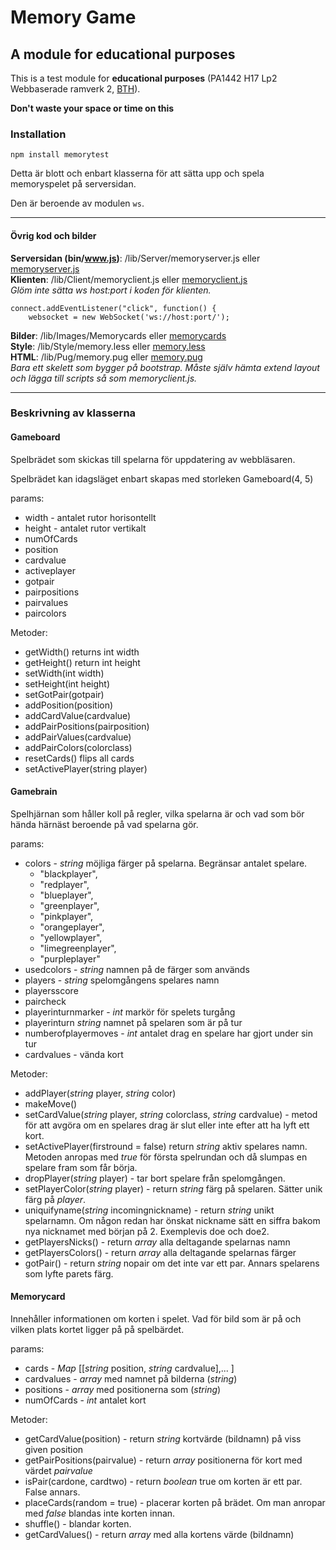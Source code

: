 # Memory Game

## A module for educational purposes

This is a test module for **educational purposes** (PA1442 H17 Lp2 Webbaserade ramverk 2, [BTH](https://www.bth.se/)).

**Don't waste your space or time on this**

### Installation
`npm install memorytest`

Detta är blott och enbart klasserna för att sätta upp och spela memoryspelet på serversidan.

Den är beroende av modulen `ws`.

---

#### Övrig kod och bilder

**Serversidan (bin/www.js)**: /lib/Server/memoryserver.js eller [memoryserver.js](https://github.com/bredsjomagnus/memorytest/blob/master/lib/Server/memoryserver.js) <br>
**Klienten**: /lib/Client/memoryclient.js eller [memoryclient.js](https://github.com/bredsjomagnus/memorytest/blob/master/lib/Client/memoryclient.js) <br>
*Glöm inte sätta ws host:port i koden för klienten.*
```
connect.addEventListener("click", function() {
    websocket = new WebSocket('ws://host:port/');
```

**Bilder**: /lib/Images/Memorycards eller [memorycards](https://github.com/bredsjomagnus/memorytest/tree/master/lib/Images/Memorycards) <br>
**Style**: /lib/Style/memory.less eller [memory.less](https://github.com/bredsjomagnus/memorytest/blob/master/lib/Style/memory.less) <br>
**HTML**: /lib/Pug/memory.pug eller [memory.pug](https://github.com/bredsjomagnus/memorytest/blob/master/lib/Pug/memory.pug) <br>
*Bara ett skelett som bygger på bootstrap. Måste själv hämta extend layout och lägga till scripts så som memoryclient.js.*


---
### Beskrivning av klasserna
#### Gameboard
Spelbrädet som skickas till spelarna för uppdatering av webbläsaren.


Spelbrädet kan idagsläget enbart skapas med storleken Gameboard(4, 5)

params:
- width - antalet rutor horisontellt
- height - antalet rutor vertikalt
- numOfCards
- position
- cardvalue
- activeplayer
- gotpair
- pairpositions
- pairvalues
- paircolors

Metoder:
- getWidth() returns int width
- getHeight() return int height
- setWidth(int width)
- setHeight(int height)
- setGotPair(gotpair)
- addPosition(position)
- addCardValue(cardvalue)
- addPairPositions(pairposition)
- addPairValues(cardvalue)
- addPairColors(colorclass)
- resetCards() flips all cards
- setActivePlayer(string player)

#### Gamebrain
Spelhjärnan som håller koll på regler, vilka spelarna är och vad som bör hända härnäst beroende på vad spelarna gör.

params:
- colors - *string* möjliga färger på spelarna. Begränsar antalet spelare.
    - "blackplayer",
    - "redplayer",
    - "blueplayer",
    - "greenplayer",
    - "pinkplayer",
    - "orangeplayer",
    - "yellowplayer",
    - "limegreenplayer",
    - "purpleplayer"
- usedcolors - *string* namnen på de färger som används
- players - *string* spelomgångens spelares namn
- playersscore
- paircheck
- playerinturnmarker - *int* markör för spelets turgång
- playerinturn *string* namnet på spelaren som är på tur
- numberofplayermoves - *int* antalet drag en spelare har gjort under sin tur
- cardvalues - vända kort

Metoder:

- addPlayer(*string* player, *string* color)
- makeMove()
- setCardValue(*string* player, *string* colorclass, *string* cardvalue) - metod för att avgöra om en spelares drag är slut eller inte efter att ha lyft ett kort.
- setActivePlayer(firstround = false) return *string* aktiv spelares namn. Metoden anropas med *true* för första spelrundan och då slumpas en spelare fram som får börja.
- dropPlayer(*string* player) - tar bort spelare från spelomgången.
- setPlayerColor(*string* player) - return *string* färg på spelaren. Sätter unik färg på *player*.
- uniquifyname(*string* incomingnickname) - return *string* unikt spelarnamn. Om någon redan har önskat nickname sätt en siffra bakom nya nicknamet med början på 2. Exemplevis doe och doe2.
- getPlayersNicks() - return *array* alla deltagande spelarnas namn
- getPlayersColors() - return *array* alla deltagande spelarnas färger
- gotPair() - return *string* nopair om det inte var ett par. Annars spelarens som lyfte parets färg.

#### Memorycard
Innehåller informationen om korten i spelet. Vad för bild som är på och vilken plats kortet ligger på på spelbärdet.

params:
- cards - *Map* [[*string* position, *string* cardvalue],... ]
- cardvalues - *array* med namnet på bilderna (*string*)
- positions - *array* med positionerna som (*string*)
- numOfCards - *int* antalet kort

Metoder:
- getCardValue(position) - return *string* kortvärde (bildnamn) på viss given position
- getPairPositions(pairvalue) - return *array* positionerna för kort med värdet *pairvalue*
- isPair(cardone, cardtwo) - return *boolean* true om korten är ett par. False annars.
- placeCards(random = true) - placerar korten på brädet. Om man anropar med *false* blandas inte korten innan.
- shuffle() - blandar korten.
- getCardValues() - return *array* med alla kortens värde (bildnamn)
